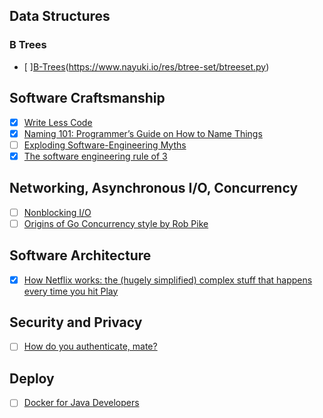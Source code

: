 ## Data Structures

### B Trees
- [ ][B-Trees](http://knuth.luther.edu/~leekent/CS2Plus/chap10/chap10.html)(https://www.nayuki.io/res/btree-set/btreeset.py)

## Software Craftsmanship
- [x] [Write Less Code](https://tinyurl.com/7pwa5on)
- [x] [Naming 101: Programmer’s Guide on How to Name Things](https://tinyurl.com/ycwtk226)
- [ ] [Exploding Software-Engineering Myths](https://tinyurl.com/y7xwuvr8)
- [x] [The software engineering rule of 3](https://erikbern.com/2017/08/29/the-software-engineering-rule-of-3.html)

## Networking, Asynchronous I/O, Concurrency
- [ ] [Nonblocking I/O](https://tinyurl.com/ybpc3jwy)
- [ ] [Origins of Go Concurrency style by Rob Pike](https://tinyurl.com/y9xjfvhc)

## Software Architecture
- [x] [How Netflix works: the (hugely simplified) complex stuff that happens every time you hit Play](https://tinyurl.com/ycdezqqq)

## Security and Privacy
- [ ] [How do you authenticate, mate?](https://tinyurl.com/ycaagwcb)

## Deploy
- [ ] [Docker for Java Developers](https://github.com/docker/labs/tree/master/developer-tools/java/) 
